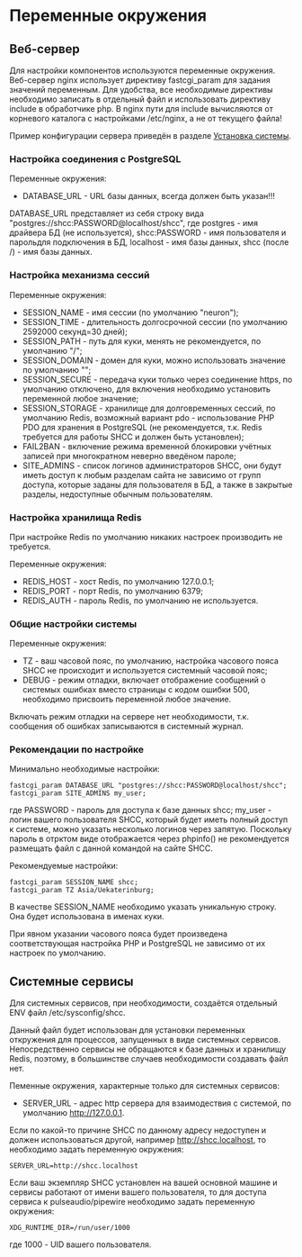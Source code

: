 # Переменные окружения

## Веб-сервер

Для настройки компонентов используются переменные окружения. Веб-сервер nginx использует директиву fastcgi_param для задания значений переменным. Для удобства, все необходимые директивы необходимо записать в отдельный файл и использовать директиву include в обработчике php. В nginx пути для include вычисляются от корневого каталога с настройками /etc/nginx, а не от текущего файла!

Пример конфигурации сервера приведён в разделе [Установка системы](install,md).

### Настройка соединения с PostgreSQL

Переменные окружения:
- DATABASE_URL - URL базы данных, всегда должен быть указан!!!

DATABASE_URL представляет из себя строку вида "postgres://shcc:PASSWORD@localhost/shcc", где postgres - имя драйвера БД (не используется), shcc:PASSWORD - имя пользователя и парольдля подключения в БД, localhost - имя базы данных, shcc (после /) - имя базы данных.

### Настройка механизма сессий

Переменные окружения:
- SESSION_NAME - имя сессии (по умолчанию "neuron");
- SESSION_TIME - длительность долгосрочной сессии (по умолчанию 2592000 секунд=30 дней);
- SESSION_PATH - путь для куки, менять не рекомендуется, по умолчанию "/";
- SESSION_DOMAIN - домен для куки, можно использовать значение по умолчанию "";
- SESSION_SECURE - передача куки только через соединение https, по умолчанию отключено, для включения необходимо установить переменной любое значение;
- SESSION_STORAGE - хранилище для долговременных сессий, по умолчанию Redis, возможный вариант pdo - использование PHP PDO для хранения в PostgreSQL (не рекомендуется, т.к. Redis требуется для работы SHCC и должен быть установлен);
- FAIL2BAN - включение режима временной блокировки учётных записей при многократном неверно введёном пароле;
- SITE_ADMINS - список логинов администраторов SHCC, они будут иметь доступ к любым разделам сайта не зависимо от групп доступа, которые заданы для пользователя в БД, а также в закрытые разделы, недоступные обычным пользователям.

### Настройка хранилища Redis

При настройке Redis по умолчанию никаких настроек производить не требуется.

Переменные окружения:
- REDIS_HOST - хост Redis, по умолчанию 127.0.0.1;
- REDIS_PORT - порт Redis, по умолчанию 6379;
- REDIS_AUTH - пароль Redis, по умолчанию не используется.

### Общие настройки системы

Переменные окружения:
- TZ - ваш часовой пояс, по умолчанию, настройка часового пояса SHCC не происходит и используется системный часовой пояс;
- DEBUG - режим отладки, включает отображение сообщений о системых ошибках вместо страницы с кодом ошибки 500, необходимо присвоить переменной любое значение.

Включать режим отладки на сервере нет необходимости, т.к. сообщения об ошибках записываются в системный журнал.

### Рекомендации по настройке

Минимально необходимые настройки:
```
fastcgi_param DATABASE_URL "postgres://shcc:PASSWORD@localhost/shcc";
fastcgi_param SITE_ADMINS my_user;
```
где PASSWORD - пароль для доступа к базе данных shcc; my_user - логин вашего пользователя SHCC, который будет иметь полный доступ к системе, можно указать несколько логинов через запятую. Поскольку пароль в отрктом виде отображается через phpinfo() не рекомендуется размещать файл с данной командой на сайте SHCC.

Рекомендуемые настройки:
```
fastcgi_param SESSION_NAME shcc;
fastcgi_param TZ Asia/Uekaterinburg;
```
В качестве SESSION_NAME необходимо указать уникальную строку. Она будет использована в именах куки.

При явном указании часового пояса будет произведена соответствующая настройка PHP и PostgreSQL не зависимо от их настроек по умолчанию.

## Системные сервисы

Для системных сервисов, при необходимости, создаётся отдельный ENV файл /etc/sysconfig/shcc.

Данный файл будет использован для установки переменных откружения для процессов, запущенных в виде системных сервисов. Непосредственно сервисы не обращаются к базе данных и хранилищу Redis, поэтому, в большинстве случаев необходимости создавать файл нет.

Пеменные окружения, характерные только для системных сервисов:
- SERVER_URL - адрес http сервера для взаимодествия с системой, по умолчанию http://127.0.0.1.

Если по какой-то причине SHCC по данному адресу недоступен и должен использоваться другой, например http://shcc.localhost, то необходимо задать переменную окружения:
```
SERVER_URL=http://shcc.localhost
```

Если ваш экземпляр SHCC установлен на вашей основной машине и сервисы работают от имени вашего пользователя, то для доступа сервиса к pulseaudio/pipewire необходимо задать переменную окружения:
```
XDG_RUNTIME_DIR=/run/user/1000
```
где 1000 - UID вашего пользователя.